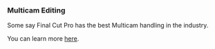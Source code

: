 ### Multicam Editing

Some say Final Cut Pro has the best Multicam handling in the industry.

You can learn more [here](https://support.apple.com/en-au/guide/final-cut-pro/ver10e087fd/mac).